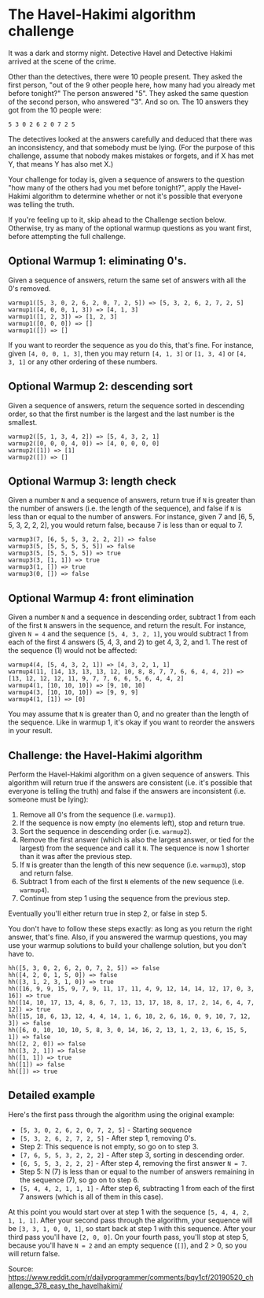 # The Havel-Hakimi algorithm challenge

It was a dark and stormy night. Detective Havel and Detective Hakimi arrived at the scene of the crime.

Other than the detectives, there were 10 people present. They asked the first person, "out of the 9 other people here, how many had you already met before tonight?" The person answered "5". They asked the same question of the second person, who answered "3". And so on. The 10 answers they got from the 10 people were:
```
5 3 0 2 6 2 0 7 2 5
```
The detectives looked at the answers carefully and deduced that there was an inconsistency, and that somebody must be lying. (For the purpose of this challenge, assume that nobody makes mistakes or forgets, and if X has met Y, that means Y has also met X.)

Your challenge for today is, given a sequence of answers to the question "how many of the others had you met before tonight?", apply the Havel-Hakimi algorithm to determine whether or not it's possible that everyone was telling the truth.

If you're feeling up to it, skip ahead to the Challenge section below. Otherwise, try as many of the optional warmup questions as you want first, before attempting the full challenge.

## Optional Warmup 1: eliminating 0's.

Given a sequence of answers, return the same set of answers with all the 0's removed.
```
warmup1([5, 3, 0, 2, 6, 2, 0, 7, 2, 5]) => [5, 3, 2, 6, 2, 7, 2, 5]
warmup1([4, 0, 0, 1, 3]) => [4, 1, 3]
warmup1([1, 2, 3]) => [1, 2, 3]
warmup1([0, 0, 0]) => []
warmup1([]) => []
```
If you want to reorder the sequence as you do this, that's fine. For instance, given `[4, 0, 0, 1, 3]`, then you may return `[4, 1, 3]` or `[1, 3, 4]` or `[4, 3, 1]` or any other ordering of these numbers.

## Optional Warmup 2: descending sort

Given a sequence of answers, return the sequence sorted in descending order, so that the first number is the largest and the last number is the smallest.
```
warmup2([5, 1, 3, 4, 2]) => [5, 4, 3, 2, 1]
warmup2([0, 0, 0, 4, 0]) => [4, 0, 0, 0, 0]
warmup2([1]) => [1]
warmup2([]) => []
```

## Optional Warmup 3: length check

Given a number `N` and a sequence of answers, return true if `N` is greater than the number of answers (i.e. the length of the sequence), and false if `N` is less than or equal to the number of answers. For instance, given 7 and [6, 5, 5, 3, 2, 2, 2], you would return false, because 7 is less than or equal to 7.
```
warmup3(7, [6, 5, 5, 3, 2, 2, 2]) => false
warmup3(5, [5, 5, 5, 5, 5]) => false
warmup3(5, [5, 5, 5, 5]) => true
warmup3(3, [1, 1]) => true
warmup3(1, []) => true
warmup3(0, []) => false
```

## Optional Warmup 4: front elimination

Given a number `N` and a sequence in descending order, subtract 1 from each of the first `N` answers in the sequence, and return the result. For instance, given `N = 4` and the sequence `[5, 4, 3, 2, 1]`, you would subtract 1 from each of the first 4 answers (5, 4, 3, and 2) to get 4, 3, 2, and 1. The rest of the sequence (1) would not be affected:
```
warmup4(4, [5, 4, 3, 2, 1]) => [4, 3, 2, 1, 1]
warmup4(11, [14, 13, 13, 13, 12, 10, 8, 8, 7, 7, 6, 6, 4, 4, 2]) => [13, 12, 12, 12, 11, 9, 7, 7, 6, 6, 5, 6, 4, 4, 2]
warmup4(1, [10, 10, 10]) => [9, 10, 10]
warmup4(3, [10, 10, 10]) => [9, 9, 9]
warmup4(1, [1]) => [0]
```
You may assume that `N` is greater than 0, and no greater than the length of the sequence. Like in warmup 1, it's okay if you want to reorder the answers in your result.

## Challenge: the Havel-Hakimi algorithm

Perform the Havel-Hakimi algorithm on a given sequence of answers. This algorithm will return true if the answers are consistent (i.e. it's possible that everyone is telling the truth) and false if the answers are inconsistent (i.e. someone must be lying):

1. Remove all 0's from the sequence (i.e. `warmup1`).
2. If the sequence is now empty (no elements left), stop and return true.
3. Sort the sequence in descending order (i.e. `warmup2`).
4. Remove the first answer (which is also the largest answer, or tied for the largest) from the sequence and call it `N`. The sequence is now 1 shorter than it was after the previous step.
5. If `N` is greater than the length of this new sequence (i.e. `warmup3`), stop and return false.
6. Subtract 1 from each of the first `N` elements of the new sequence (i.e. `warmup4`).
7. Continue from step 1 using the sequence from the previous step.

Eventually you'll either return true in step 2, or false in step 5.

You don't have to follow these steps exactly: as long as you return the right answer, that's fine. Also, if you answered the warmup questions, you may use your warmup solutions to build your challenge solution, but you don't have to.
```
hh([5, 3, 0, 2, 6, 2, 0, 7, 2, 5]) => false
hh([4, 2, 0, 1, 5, 0]) => false
hh([3, 1, 2, 3, 1, 0]) => true
hh([16, 9, 9, 15, 9, 7, 9, 11, 17, 11, 4, 9, 12, 14, 14, 12, 17, 0, 3, 16]) => true
hh([14, 10, 17, 13, 4, 8, 6, 7, 13, 13, 17, 18, 8, 17, 2, 14, 6, 4, 7, 12]) => true
hh([15, 18, 6, 13, 12, 4, 4, 14, 1, 6, 18, 2, 6, 16, 0, 9, 10, 7, 12, 3]) => false
hh([6, 0, 10, 10, 10, 5, 8, 3, 0, 14, 16, 2, 13, 1, 2, 13, 6, 15, 5, 1]) => false
hh([2, 2, 0]) => false
hh([3, 2, 1]) => false
hh([1, 1]) => true
hh([1]) => false
hh([]) => true
```

## Detailed example

Here's the first pass through the algorithm using the original example:

- `[5, 3, 0, 2, 6, 2, 0, 7, 2, 5]` - Starting sequence
- `[5, 3, 2, 6, 2, 7, 2, 5]` - After step 1, removing 0's.
- Step 2: This sequence is not empty, so go on to step 3.
- `[7, 6, 5, 5, 3, 2, 2, 2]` - After step 3, sorting in descending order.
- `[6, 5, 5, 3, 2, 2, 2]` - After step 4, removing the first answer `N = 7`.
- Step 5: N (7) is less than or equal to the number of answers remaining in the sequence (7), so go on to step 6.
- `[5, 4, 4, 2, 1, 1, 1]` - After step 6, subtracting 1 from each of the first 7 answers (which is all of them in this case).

At this point you would start over at step 1 with the sequence `[5, 4, 4, 2, 1, 1, 1]`. After your second pass through the algorithm, your sequence will be `[3, 3, 1, 0, 0, 1]`, so start back at step 1 with this sequence. After your third pass you'll have `[2, 0, 0]`. On your fourth pass, you'll stop at step 5, because you'll have `N = 2` and an empty sequence (`[]`), and 2 > 0, so you will return false.

Source: https://www.reddit.com/r/dailyprogrammer/comments/bqy1cf/20190520_challenge_378_easy_the_havelhakimi/
